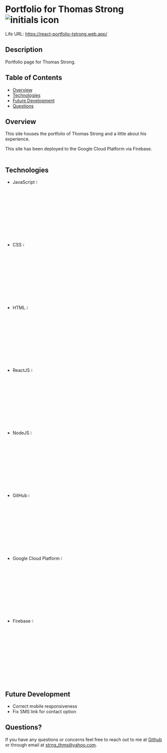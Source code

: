 # Portfolio for Thomas Strong <img align="center" src="public\favicon.ico" alt="initials icon">

Life URL: https://react-portfolio-tstrong.web.app/

## Description

Portfolio page for Thomas Strong.

## Table of Contents

- [Overview](#overview)
- [Technologies](#technologies)
- [Future Development](#future-development)
- [Questions](#questions)

## Overview

This site houses the portfolio of Thomas Strong and a little about his experience.

This site has been deployed to the Google Cloud Platform via Firebase.
<br></br>

## Technologies

- JavaScript
  <img src="https://cdn.jsdelivr.net/gh/devicons/devicon/icons/javascript/javascript-original.svg" alt="JavaScript" width="5%" />
- CSS
  <img src="https://cdn.jsdelivr.net/gh/devicons/devicon/icons/css3/css3-original.svg" alt="CSS" width="5%" />
- HTML
  <img src="https://cdn.jsdelivr.net/gh/devicons/devicon/icons/html5/html5-original.svg" alt="HTML" width="5%" />
- ReactJS
  <img src="https://cdn.jsdelivr.net/gh/devicons/devicon/icons/react/react-original.svg" alt="React" width="5%" />
- NodeJS
  <img src="https://cdn.jsdelivr.net/gh/devicons/devicon/icons/nodejs/nodejs-original.svg" alt="Node" width="5%" />
- GitHub
  <img src="https://cdn.jsdelivr.net/gh/devicons/devicon/icons/github/github-original.svg" alt="GitHub" width="5%" />
- Google Cloud Platform
  <img src="https://cdn.jsdelivr.net/gh/devicons/devicon/icons/googlecloud/googlecloud-original.svg" alt="Google Cloud Platform" width="5%" />
- Firebase
  <img src="https://cdn.jsdelivr.net/gh/devicons/devicon/icons/firebase/firebase-plain.svg" alt="Firebase" width="5%" />

## Future Development

- Correct mobile responsiveness
- Fix SMS link for contact option

## Questions?

If you have any questions or concerns feel free to reach out to me at [Github](https://github.com/ThomasStrong) or through email at <strng_thms@yahoo.com>.
<br></br>
